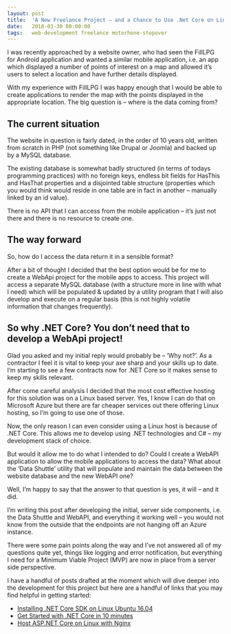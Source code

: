 ```yaml
---
layout: post
title:  'A New Freelance Project – and a Chance to Use .Net Core on Linux'
date:   2018-03-30 00:00:00
tags:   web-development freelance motorhone-stopover
---
```

I was recently approached by a website owner, who had seen the FillLPG for Android application and wanted a similar mobile application, i.e. an app which displayed a number of points of interest on a map and allowed it’s users to select a location and have further details displayed.

With my experience with FillLPG I was happy enough that I would be able to create applications to render the map with the points displayed in the appropriate location. The big question is – where is the data coming from?
<!--more-->
## The current situation

The website in question is fairly dated, in the order of 10 years old, written from scratch in PHP (not something like Drupal or Joomla) and backed up by a MySQL database.

The existing database is somewhat badly structured (in terms of todays programming practices) with no foreign keys, endless bit fields for HasThis and HasThat properties and a disjointed table structure (properties which you would think would reside in one table are in fact in another – manually linked by an id value).

There is no API that I can access from the mobile application – it’s just not there and there is no resource to create one.

## The way forward

So, how do I access the data return it in a sensible format?

After a bit of thought I decided that the best option would be for me to create a WebApi project for the mobile apps to access. This project will access a separate MySQL database (with a structure more in line with what I need) which will be populated & updated by a utility program that I will also develop and execute on a regular basis (this is not highly volatile information that changes frequently).

## So why .NET Core? You don’t need that to develop a WebApi project!

Glad you asked and my initial reply would probably be – ‘Why not?’. As a contractor I feel it is vital to keep your axe sharp and your skills up to date. I’m starting to see a few contracts now for .NET Core so it makes sense to keep my skills relevant.

After come careful analysis I decided that the most cost effective hosting for this solution was on a Linux based server. Yes, I know I can do that on Microsoft Azure but there are far cheaper services out there offering Linux hosting, so I’m going to use one of those.

Now, the only reason I can even consider using a Linux host is because of .NET Core. This allows me to develop using .NET technologies and C# – my development stack of choice.

But would it allow me to do what I intended to do? Could I create a WebAPI application to allow the mobile applications to access the data? What about the ‘Data Shuttle’ utility that will populate and maintain the data between the website database and the new WebAPI one?

Well, I’m happy to say that the answer to that question is yes, it will – and it did.

I’m writing this post after developing the initial, server side components, i.e. the Data Shuttle and WebAPI, and everything it working well – you would not know from the outside that the endpoints are not hanging off an Azure instance.

There were some pain points along the way and I’ve not answered all of my questions quite yet, things like logging and error notification, but everything I need for a Minimum Viable Project (MVP) are now in place from a server side perspective.

I have a handful of posts drafted at the moment which will dive deeper into the development for this project but here are a handful of links that you may find helpful in getting started:

- <a href='https://www.microsoft.com/net/download/linux-package-manager/ubuntu16-04/sdk-current' target='_blank'>Installing .NET Core SDK on Linux Ubuntu 16.04</a>
- <a href='https://www.microsoft.com/net/learn/get-started/linux/ubuntu16-04' target='_blank'>Get Started with .NET Core in 10 minutes</a>
- <a href='https://docs.microsoft.com/en-us/aspnet/core/host-and-deploy/linux-nginx?tabs=aspnetcore2x' target='_blank'>Host ASP.NET Core on Linux with Nginx</a>
